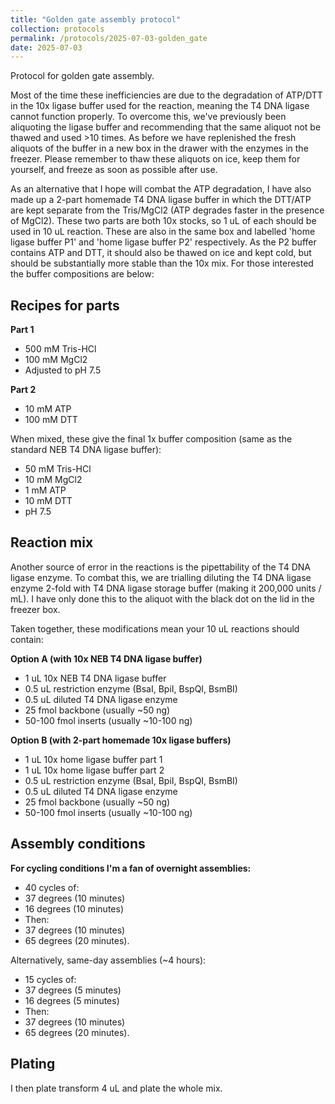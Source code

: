 ```yaml
---
title: "Golden gate assembly protocol"
collection: protocols
permalink: /protocols/2025-07-03-golden_gate
date: 2025-07-03
---
```


Protocol for golden gate assembly.

Most of the time these inefficiencies are due to the degradation of ATP/DTT in the 10x  ligase buffer used for the reaction, meaning the T4 DNA ligase cannot function properly. To overcome this, we've previously been aliquoting the ligase buffer and recommending that the same aliquot not be thawed and used >10 times. As before we have replenished the fresh aliquots of the buffer in a new box in the drawer with the enzymes in the freezer. Please remember to thaw these aliquots on ice, keep them for yourself, and freeze as soon as possible after use.

As an alternative that I hope will combat the ATP degradation, I have also made up a 2-part homemade T4 DNA ligase buffer in which the DTT/ATP are kept separate from the Tris/MgCl2 (ATP degrades faster in the presence of MgCl2). These two parts are both 10x stocks, so 1 uL of each should be used in 10 uL reaction. These are also in the same box and labelled 'home ligase buffer P1' and 'home ligase buffer P2' respectively. As the P2 buffer contains ATP and DTT, it should also be thawed on ice and kept cold, but should be substantially more stable than the 10x mix. For those interested the buffer compositions are below:

## Recipes for parts
**Part 1**
- 500 mM Tris-HCl
- 100 mM MgCl2
- Adjusted to pH 7.5

**Part 2**
- 10 mM ATP
- 100 mM DTT

When mixed, these give the final 1x buffer composition (same as the standard NEB T4 DNA ligase buffer):
- 50 mM Tris-HCl
- 10 mM MgCl2
- 1 mM ATP
- 10 mM DTT
- pH 7.5


## Reaction mix
Another source of error in the reactions is the pipettability of the T4 DNA ligase enzyme. To combat this, we are trialling diluting the T4 DNA ligase enzyme 2-fold with T4 DNA ligase storage buffer (making it 200,000 units / mL). I have only done this to the aliquot with the black dot on the lid in the freezer box.

Taken together, these modifications mean your 10 uL reactions should contain:

**Option A (with 10x NEB T4 DNA ligase buffer)**
- 1 uL 10x NEB T4 DNA ligase buffer
- 0.5 uL restriction enzyme (BsaI, BpiI, BspQI, BsmBI)
- 0.5 uL diluted T4 DNA ligase enzyme
- 25 fmol backbone (usually ~50 ng)
- 50-100 fmol inserts (usually ~10-100 ng)

**Option B (with 2-part homemade 10x ligase buffers)**
- 1 uL 10x home ligase buffer part 1
- 1 uL 10x home ligase buffer part 2
- 0.5 uL restriction enzyme (BsaI, BpiI, BspQI, BsmBI)
- 0.5 uL diluted T4 DNA ligase enzyme
- 25 fmol backbone (usually ~50 ng)
- 50-100 fmol inserts (usually ~10-100 ng)

## Assembly conditions
**For cycling conditions I'm a fan of overnight assemblies:**
- 40 cycles of:
- 37 degrees (10 minutes)
- 16 degrees (10 minutes)
- Then:
- 37 degrees (10 minutes)
- 65 degrees (20 minutes).

Alternatively, same-day assemblies (~4 hours):
- 15 cycles of:
- 37 degrees (5 minutes)
- 16 degrees (5 minutes)
- Then:
- 37 degrees (10 minutes)
- 65 degrees (20 minutes).

## Plating
I then plate transform 4 uL and plate the whole mix.



